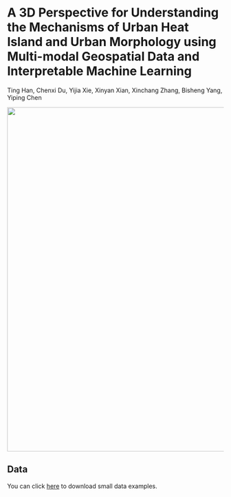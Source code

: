 # A 3D Perspective for Understanding the Mechanisms of Urban Heat Island and Urban Morphology using Multi-modal Geospatial Data and Interpretable Machine Learning
Ting Han, Chenxi Du, Yijia Xie, Xinyan Xian, Xinchang Zhang, Bisheng Yang, Yiping Chen

<img src="https://github.com/Ting-Devin-Han/3D4UHI/master/main/Pictures/Method.png" width="800"/>
</div>

## Data

You can click [here](https://drive.google.com/drive/folders/1yI_7oX1uNjBiSVajTHzdZFmgw17le7OZ?usp=sharing) to download small data examples. 

